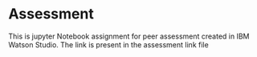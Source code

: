 # Assessment
This is jupyter Notebook assignment for peer assessment created in IBM Watson Studio.
The link is present in the assessment link file
